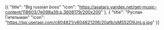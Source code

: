 [{
  "title": "Big russian boss"
  "icon": "https://avatars.yandex.net/get-music-content/118603/7e098a39.p.3608179/200x200"
},
{
  "title": "Руслан Гительман"
  "icon": "https://pp.userapi.com/c604821/v604821206/20afb/sMS52D9JnLg.jpg"
}]
